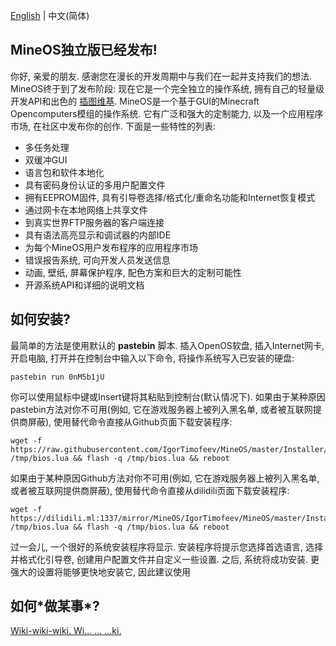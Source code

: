 
[English](https://github.com/IgorTimofeev/MineOS/) | 中文(简体)
## MineOS独立版已经发布!

你好, 亲爱的朋友. 感谢您在漫长的开发周期中与我们在一起并支持我们的想法. MineOS终于到了发布阶段: 现在它是一个完全独立的操作系统, 拥有自己的轻量级开发API和出色的
[插图维基](https://github.com/IgorTimofeev/MineOS/wiki).
MineOS是一个基于GUI的Minecraft Opencomputers模组的操作系统. 它有广泛和强大的定制能力, 以及一个应用程序市场, 在社区中发布你的创作.
下面是一些特性的列表:
-   多任务处理
-   双缓冲GUI
-   语言包和软件本地化
-   具有密码身份认证的多用户配置文件
-   拥有EEPROM固件, 具有引导卷选择/格式化/重命名功能和Internet恢复模式
-   通过网卡在本地网络上共享文件
-   到真实世界FTP服务器的客户端连接
-   具有语法高亮显示和调试器的内部IDE
-   为每个MineOS用户发布程序的应用程序市场
-   错误报告系统, 可向开发人员发送信息
-   动画, 壁纸, 屏幕保护程序, 配色方案和巨大的定制可能性
-   开源系统API和详细的说明文档

## 如何安装?

最简单的方法是使用默认的 **pastebin** 脚本. 
插入OpenOS软盘, 插入Internet网卡, 开启电脑, 打开并在控制台中输入以下命令, 将操作系统写入已安装的硬盘:

	pastebin run 0nM5b1jU

你可以使用鼠标中键或Insert键将其粘贴到控制台(默认情况下). 
如果由于某种原因pastebin方法对你不可用(例如, 它在游戏服务器上被列入黑名单, 或者被互联网提供商屏蔽), 
使用替代命令直接从Github页面下载安装程序:

	wget -f https://raw.githubusercontent.com/IgorTimofeev/MineOS/master/Installer/BIOS.lua /tmp/bios.lua && flash -q /tmp/bios.lua && reboot

如果由于某种原因Github方法对你不可用(例如, 它在游戏服务器上被列入黑名单, 或者被互联网提供商屏蔽), 
使用替代命令直接从dilidili页面下载安装程序:

	wget -f https://dilidili.ml:1337/mirror/MineOS/IgorTimofeev/MineOS/master/Installer/BIOS.lua /tmp/bios.lua && flash -q /tmp/bios.lua && reboot

过一会儿, 一个很好的系统安装程序将显示. 
安装程序将提示您选择首选语言, 选择并格式化引导卷, 创建用户配置文件并自定义一些设置. 
之后, 系统将成功安装. 更强大的设置将能够更快地安装它, 因此建议使用 

## 如何\*做某事\*?

[Wiki-wiki-wiki. Wi...
...
...ki.](https://github.com/IgorTimofeev/MineOS/wiki)
